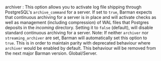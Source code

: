 archiver
:   This option allows you to activate log file shipping through PostgreSQL's
    `archive_command` for a server. If set to `true`, Barman expects that
    continuous archiving for a server is in place and will activate checks as
    well as management (including compression) of WAL files that Postgres
    deposits in the *incoming* directory. Setting it to `false` (default),
    will disable standard continuous archiving for a server. Note: If neither
    `archiver` nor `streaming_archiver` are set, Barman will automatically set
    this option to `true`. This is in order to maintain parity with deprecated
    behaviour where `archiver` would be enabled by default. This behaviour will
    be removed from the next major Barman version.
    Global/Server.
